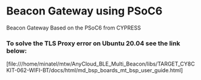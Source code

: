 # Beacon Gateway using PSoC6

Beacon Gateway Based on the PSoC6 from CYPRESS

### To solve the TLS Proxy error on Ubuntu 20.04 see the link below:

[file:///home/minatel/mtw/AnyCloud_BLE_Multi_Beacon/libs/TARGET_CY8CKIT-062-WIFI-BT/docs/html/md_bsp_boards_mt_bsp_user_guide.html]
